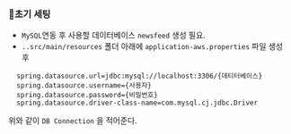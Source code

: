 ### 🔨초기 세팅
- `MySQL`연동 후 사용할 데이터베이스 `newsfeed` 생성 필요.
- `..src/main/resources` 폴더 아래에 `application-aws.properties` 파일 생성 후
```properties
  spring.datasource.url=jdbc:mysql://localhost:3306/{데티터베이스}
  spring.datasource.username={사용자}
  spring.datasource.password={비밀번호}
  spring.datasource.driver-class-name=com.mysql.cj.jdbc.Driver
```
위와 같이 `DB Connection` 을 적어준다.